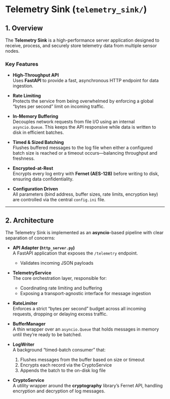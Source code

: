 # Telemetry Sink (`telemetry_sink/`)

## 1. Overview

The **Telemetry Sink** is a high-performance server application designed to receive, process, and securely store telemetry data from multiple sensor nodes.

### Key Features

- **High-Throughput API**  
  Uses **FastAPI** to provide a fast, asynchronous HTTP endpoint for data ingestion.

- **Rate Limiting**  
  Protects the service from being overwhelmed by enforcing a global “bytes per second” limit on incoming traffic.

- **In-Memory Buffering**  
  Decouples network requests from file I/O using an internal `asyncio.Queue`. This keeps the API responsive while data is written to disk in efficient batches.

- **Timed & Sized Batching**  
  Flushes buffered messages to the log file when either a configured batch size is reached or a timeout occurs—balancing throughput and freshness.

- **Encrypted-at-Rest**  
  Encrypts every log entry with **Fernet (AES-128)** before writing to disk, ensuring data confidentiality.

- **Configuration Driven**  
  All parameters (bind address, buffer sizes, rate limits, encryption key) are controlled via the central `config.ini` file.

---

## 2. Architecture

The Telemetry Sink is implemented as an **asyncio**-based pipeline with clear separation of concerns:

- **API Adapter (`http_server.py`)**  
  A FastAPI application that exposes the `/telemetry` endpoint.  
  - Validates incoming JSON payloads  

- **TelemetryService**  
  The core orchestration layer, responsible for:  
  - Coordinating rate limiting and buffering  
  - Exposing a transport-agnostic interface for message ingestion

- **RateLimiter**  
  Enforces a strict “bytes per second” budget across all incoming requests, dropping or delaying excess traffic.

- **BufferManager**  
  A thin wrapper over an `asyncio.Queue` that holds messages in memory until they’re ready to be batched.

- **LogWriter**  
  A background “timed-batch consumer” that:  
  1. Flushes messages from the buffer based on size or timeout
  2. Encrypts each record via the CryptoService  
  3. Appends the batch to the on-disk log file

- **CryptoService**  
  A utility wrapper around the **cryptography** library’s Fernet API, handling encryption and decryption of log messages.  
